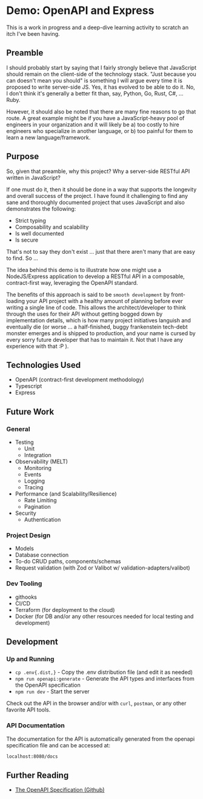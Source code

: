 # Demo: OpenAPI and Express

This is a work in progress and a deep-dive learning activity to scratch an itch I've been having.

## Preamble

I should probably start by saying that I fairly strongly believe that JavaScript should remain on the client-side of the
technology stack. "Just because you can doesn't mean you should" is something I will argue every time it is proposed to
write server-side JS. Yes, it has evolved to be able to do it.  No, I don't think it's generally a better fit than, say,
Python, Go, Rust, C#, ... Ruby.

However, it should also be noted that there are many fine reasons to go that route. A great example might be if you have
a JavaScript-heavy pool of engineers in your organization and it will likely be a) too costly to hire engineers who
specialize in another language, or b) too painful for them to learn a new language/framework.

## Purpose

So, given that preamble, why this project?  Why a server-side RESTful API written in JavaScript?

If one must do it, then it should be done in a way that supports the longevity and overall success of the project. I
have found it challenging to find any sane and thoroughly documented project that uses JavaScript and also demonstrates
the following:

*   Strict typing
*   Composability and scalability
*   Is well documented
*   Is secure

That's not to say they don't exist ... just that there aren't many that are easy to find. So ...

The idea behind this demo is to illustrate how one might use a NodeJS/Express application to develop a RESTful API in a
composable, contract-first way, leveraging the OpenAPI standard.

The benefits of this approach is said to be `smooth development` by front-loading your API project with a healthy amount
of planning before ever writing a single line of code. This allows the architect/developer to think through the uses for
their API without getting bogged down by implementation details, which is how many project initiatives languish and
eventually die (or worse ... a half-finished, buggy frankenstein tech-debt monster emerges and is shipped to production,
and your name is cursed by every sorry future developer that has to maintain it. Not that I have any experience with
that :P ).

## Technologies Used

*   OpenAPI (contract-first development methodology)
*   Typescript
*   Express

## Future Work

### General

*   Testing
    *   Unit
    *   Integration
*   Observability (MELT)
    *   Monitoring
    *   Events
    *   Logging
    *   Tracing
*   Performance (and Scalability/Resilience)
    *   Rate Limiting
    *   Pagination
*   Security
    *   Authentication

### Project Design

*   Models
*   Database connection
*   To-do CRUD paths, components/schemas
*   Request validation (with Zod or Valibot w/ validation-adapters/valibot)

### Dev Tooling

*   githooks
*   CI/CD
*   Terraform (for deployment to the cloud)
*   Docker (for DB and/or any other resources needed for local testing and development)

## Development

### Up and Running

*   `cp .env{.dist,}` - Copy the .env distribution file (and edit it as needed)
*   `npm run openapi:generate` - Generate the API types and interfaces from the OpenAPI specification
*   `npm run dev` - Start the server

Check out the API in the browser and/or with `curl`, `postman`, or any other favorite API tools.

### API Documentation

The documentation for the API is automatically generated from the openapi specification file and can be accessed at:

```sh
localhost:8080/docs
```

## Further Reading

*   [The OpenAPI Specification (Github)](https://github.com/OAI/OpenAPI-Specification)
